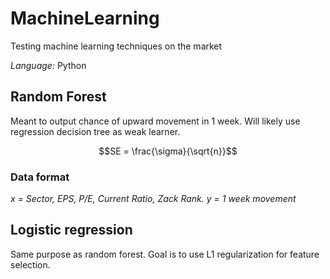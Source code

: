 # MachineLearning
Testing machine learning techniques on the market

*Language:* Python

## Random Forest

Meant to output chance of upward movement in 1 week. Will likely use regression decision tree as weak learner. 

```math
SE = \frac{\sigma}{\sqrt{n}}
```

### Data format

*x = Sector, EPS, P/E, Current Ratio, Zack Rank.*
*y = 1 week movement*

## Logistic regression

Same purpose as random forest. Goal is to use L1 regularization for feature selection.
